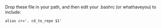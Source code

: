 Drop these file in your path, and then edit your .bashrc (or whathaveyou) to include:

    alias cr='. cd_to_repo $1'
